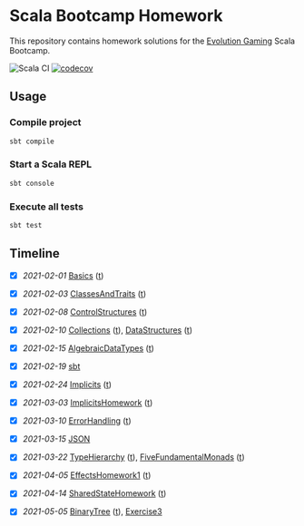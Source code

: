 # Scala Bootcamp Homework
This repository contains homework solutions for the [Evolution Gaming](https://eng.evolutiongaming.com/) Scala Bootcamp.

![Scala CI](https://github.com/rokinsky/scala-bootcamp-homework/workflows/Scala%20CI/badge.svg)
[![codecov](https://codecov.io/gh/rokinsky/scala-bootcamp-homework/branch/master/graph/badge.svg?token=H4IM3LI4EK)](https://codecov.io/gh/rokinsky/scala-bootcamp-homework)

## Usage

### Compile project

```bash
sbt compile
```

### Start a Scala REPL

```bash
sbt console
```

### Execute all tests

```bash
sbt test
```

## Timeline

- [x] *2021-02-01*
  [Basics](src/main/scala/com/evolutiongaming/bootcamp/basics/Basics.scala)
  ([t](src/test/scala/com/evolutiongaming/bootcamp/basics/BasicsSpec.scala))

- [x] *2021-02-03*
  [ClassesAndTraits](src/main/scala/com/evolutiongaming/bootcamp/basics/ClassesAndTraits.scala)
  ([t](src/test/scala/com/evolutiongaming/bootcamp/basics/ClassesAndTraitsSpec.scala))

- [x] *2021-02-08*
  [ControlStructures](src/main/scala/com/evolutiongaming/bootcamp/basics/ControlStructures.scala)
  ([t](src/test/scala/com/evolutiongaming/bootcamp/basics/ControlStructuresSpec.scala))

- [x] *2021-02-10*
  [Collections](src/main/scala/com/evolutiongaming/bootcamp/basics/Collections.scala)
  ([t](src/test/scala/com/evolutiongaming/bootcamp/basics/CollectionsSpec.scala)),
  [DataStructures](src/main/scala/com/evolutiongaming/bootcamp/basics/DataStructures.scala)
  ([t](src/test/scala/com/evolutiongaming/bootcamp/basics/DataStructuresSpec.scala))

- [x] *2021-02-15*
  [AlgebraicDataTypes](src/main/scala/com/evolutiongaming/bootcamp/adt/AlgebraicDataTypes.scala)
  ([t](src/test/scala/com/evolutiongaming/bootcamp/adt/AlgebraicDataTypesSpec.scala))

- [x] *2021-02-19*
  [sbt](https://github.com/rokinsky/sbt-bulky-sources)

- [x] *2021-02-24*
  [Implicits](src/main/scala/com/evolutiongaming/bootcamp/typeclass/Implicits.scala)
  ([t](src/test/scala/com/evolutiongaming/bootcamp/typeclass/ImplicitsSpec.scala))

- [x] *2021-03-03*
  [ImplicitsHomework](src/main/scala/com/evolutiongaming/bootcamp/typeclass/ImplicitsHomework.scala)
  ([t](src/test/scala/com/evolutiongaming/bootcamp/typeclass/ImplicitsHomeworkSpec.scala))

- [x] *2021-03-10*
  [ErrorHandling](src/main/scala/com/evolutiongaming/bootcamp/error_handling/ErrorHandling.scala)
  ([t](src/test/scala/com/evolutiongaming/bootcamp/error_handling/ErrorHandlingSpec.scala))

- [x] *2021-03-15*
  [JSON](src/test/scala/com/evolutiongaming/bootcamp/json/HomeworkSpec.scala)

- [x] *2021-03-22*
  [TypeHierarchy](src/main/scala/com/evolutiongaming/bootcamp/cats/TypeHierarchy.scala)
  ([t](src/test/scala/com/evolutiongaming/bootcamp/cats/TypeHierarchySpec.scala)),
  [FiveFundamentalMonads](src/main/scala/com/evolutiongaming/bootcamp/cats/FiveFundamentalMonads.scala)
  ([t](src/test/scala/com/evolutiongaming/bootcamp/cats/FiveFundamentalMonadsSpec.scala))

- [x] *2021-04-05*
  [EffectsHomework1](src/main/scala/com/evolutiongaming/bootcamp/effects/EffectsHomework1.scala)
  ([t](src/test/scala/com/evolutiongaming/bootcamp/effects/EffectsHomework1Spec.scala))

- [x] *2021-04-14*
  [SharedStateHomework](src/main/scala/com/evolutiongaming/bootcamp/effects/SharedStateHomework.scala)
  ([t](src/test/scala/com/evolutiongaming/bootcamp/effects/SharedStateHomeworkSpec.scala))

- [x] *2021-05-05*
  [BinaryTree](src/test/scala/com/evolutiongaming/bootcamp/akka/actors/homework)
  ([t](src/test/scala/com/evolutiongaming/bootcamp/akka/actors/homework/BinaryTreeSpec.scala)),
  [Exercise3](src/test/scala/com/evolutiongaming/bootcamp/akka/actors/Exercise3.scala)
